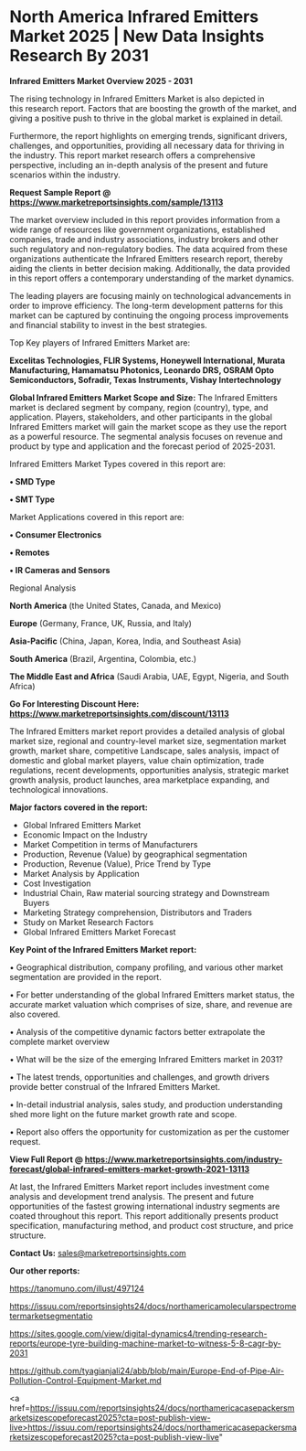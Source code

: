  # North America Infrared Emitters Market 2025 | New Data Insights Research By 2031

<Strong> Infrared Emitters Market Overview 2025 - 2031</strong>

The rising technology in Infrared Emitters Market is also depicted in this research report. Factors that are boosting the growth of the market, and giving a positive push to thrive in the global market is explained in detail.

Furthermore, the report highlights on emerging trends, significant drivers, challenges, and opportunities, providing all necessary data for thriving in the industry. This report market research offers a comprehensive perspective, including an in-depth analysis of the present and future scenarios within the industry.

<strong>Request Sample Report @ <a href=https://www.marketreportsinsights.com/sample/13113>https://www.marketreportsinsights.com/sample/13113</a></strong>

The market overview included in this report provides information from a wide range of resources like government organizations, established companies, trade and industry associations, industry brokers and other such regulatory and non-regulatory bodies. The data acquired from these organizations authenticate the Infrared Emitters research report, thereby aiding the clients in better decision making. Additionally, the data provided in this report offers a contemporary understanding of the market dynamics.

The leading players are focusing mainly on technological advancements in order to improve efficiency. The long-term development patterns for this market can be captured by continuing the ongoing process improvements and financial stability to invest in the best strategies.

Top Key players of Infrared Emitters Market are:

<strong>Excelitas Technologies, FLIR Systems, Honeywell International, Murata Manufacturing, Hamamatsu Photonics, Leonardo DRS, OSRAM Opto Semiconductors, Sofradir, Texas Instruments, Vishay Intertechnology</strong>

<strong><b>Global Infrared Emitters Market Scope and Size:</b></strong>
The Infrared Emitters market is declared segment by company, region (country), type, and application. Players, stakeholders, and other participants in the global Infrared Emitters market will gain the market scope as they use the report as a powerful resource. The segmental analysis focuses on revenue and product by type and application and the forecast period of 2025-2031.

Infrared Emitters Market Types covered in this report are:

<strong>• SMD Type

• SMT Type</strong>

Market Applications covered in this report are:

<strong>• Consumer Electronics

• Remotes

• IR Cameras and Sensors</strong> 

Regional Analysis

<strong>North America</strong> (the United States, Canada, and Mexico)

<strong>Europe</strong> (Germany, France, UK, Russia, and Italy)

<strong>Asia-Pacific</strong> (China, Japan, Korea, India, and Southeast Asia)

<strong>South America</strong> (Brazil, Argentina, Colombia, etc.)

<strong>The Middle East and Africa</strong> (Saudi Arabia, UAE, Egypt, Nigeria, and South Africa)

<strong>Go For Interesting Discount Here: <a href=https://www.marketreportsinsights.com/discount/13113>https://www.marketreportsinsights.com/discount/13113</a></strong>

The Infrared Emitters market report provides a detailed analysis of global market size, regional and country-level market size, segmentation market growth, market share, competitive Landscape, sales analysis, impact of domestic and global market players, value chain optimization, trade regulations, recent developments, opportunities analysis, strategic market growth analysis, product launches, area marketplace expanding, and technological innovations.

<strong><b>Major factors covered in the report:</b></strong>
<ul>
  <li>Global Infrared Emitters Market </li>
  <li>Economic Impact on the Industry</li>
  <li>Market Competition in terms of Manufacturers</li>
  <li>Production, Revenue (Value) by geographical segmentation</li>
  <li>Production, Revenue (Value), Price Trend by Type</li>
  <li>Market Analysis by Application</li>
  <li>Cost Investigation</li>
  <li>Industrial Chain, Raw material sourcing strategy and Downstream Buyers</li>
  <li>Marketing Strategy comprehension, Distributors and Traders</li>
  <li>Study on Market Research Factors</li>
  <li>Global Infrared Emitters Market Forecast</li>
</ul>

<strong><b>Key Point of the Infrared Emitters Market report:</b></strong>

• Geographical distribution, company profiling, and various other market segmentation are provided in the report.

• For better understanding of the global Infrared Emitters market status, the accurate market valuation which comprises of size, share, and revenue are also covered.

• Analysis of the competitive dynamic factors better extrapolate the complete market overview

• What will be the size of the emerging Infrared Emitters market in 2031?

• The latest trends, opportunities and challenges, and growth drivers provide better construal of the Infrared Emitters Market.

• In-detail industrial analysis, sales study, and production understanding shed more light on the future market growth rate and scope.

• Report also offers the opportunity for customization as per the customer request.

<strong><b>View Full Report @ <a href=https://www.marketreportsinsights.com/industry-forecast/global-infrared-emitters-market-growth-2021-13113>https://www.marketreportsinsights.com/industry-forecast/global-infrared-emitters-market-growth-2021-13113</a></b></strong>


At last, the Infrared Emitters Market report includes investment come analysis and development trend analysis. The present and future opportunities of the fastest growing international industry segments are coated throughout this report. This report additionally presents product specification, manufacturing method, and product cost structure, and price structure.

<strong>Contact Us:</strong>
sales@marketreportsinsights.com

<strong>Our other reports:</strong>

<a href=https://tanomuno.com/illust/497124>https://tanomuno.com/illust/497124</a>

<a href=https://issuu.com/reportsinsights24/docs/northamericamolecularspectrometermarketsegmentatio>https://issuu.com/reportsinsights24/docs/northamericamolecularspectrometermarketsegmentatio</a>

<a href=https://sites.google.com/view/digital-dynamics4/trending-research-reports/europe-tyre-building-machine-market-to-witness-5-8-cagr-by-2031>https://sites.google.com/view/digital-dynamics4/trending-research-reports/europe-tyre-building-machine-market-to-witness-5-8-cagr-by-2031</a>

<a href=https://github.com/tyagianjali24/abb/blob/main/Europe-End-of-Pipe-Air-Pollution-Control-Equipment-Market.md>https://github.com/tyagianjali24/abb/blob/main/Europe-End-of-Pipe-Air-Pollution-Control-Equipment-Market.md</a>

<a href=https://issuu.com/reportsinsights24/docs/northamericacasepackersmarketsizescopeforecast2025?cta=post-publish-view-live>https://issuu.com/reportsinsights24/docs/northamericacasepackersmarketsizescopeforecast2025?cta=post-publish-view-live</a>"
